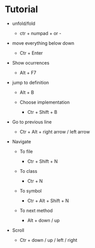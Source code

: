 # Tutorial

* unfold/fold  
  * ctr + numpad + or -
  
* move everything below down
    * Ctr + Enter
    
* Show ocurrences 
    * Alt + F7
    
* jump to definition
    * Alt + B
    * Choose implementation
    
        * Ctr + Shift + B 
       
    
* Go to previous line
    * Ctr + Alt + right arrow / left arrow
    
* Navigate 
    * To file
        - Ctr + Shift + N
     
    * To class
        - Ctr + N
        
    * To symbol
        - Ctr + Alt + Shift + N
        
    * To next method
        - Alt + down / up
        
        
* Scroll 
    * Ctr + down / up / left / right
    